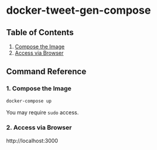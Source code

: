 # docker-tweet-gen-compose

## Table of Contents

1. [Compose the Image](#build-the-image)
1. [Access via Browser](#access-via-browsers)

## Command Reference

### 1. Compose the Image

```bash
docker-compose up
```
You may require `sudo` access.

### 2. Access via Browser

http://localhost:3000